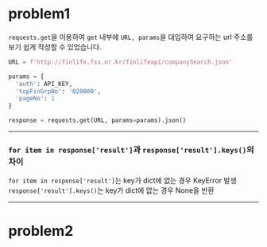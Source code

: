 # problem1

`requests.get`을 이용하여 `get` 내부에 `URL, params`을 대입하여 요구하는 url 주소를 보기 쉽게 작성할 수 있었습니다.

```python
URL = f'http://finlife.fss.or.kr/finlifeapi/companySearch.json'

params = {
  'auth': API_KEY,
  'topFinGrpNo': '020000',
  'pageNo': 1
}

response = requests.get(URL, params=params).json()
```
---
### `for item in response['result']`과 `response['result'].keys()`의 차이

`for item in response['result']`는 key가 dict에 없는 경우 KeyError 발생
`response['result'].keys()`는 key가 dict에 없는 경우 None을 반환

---
# problem2

